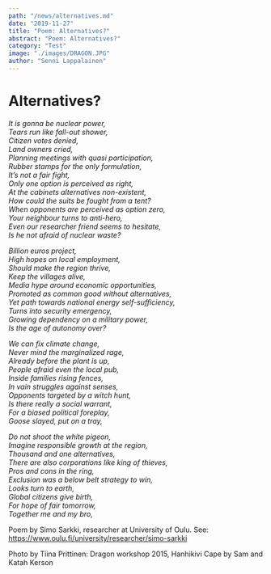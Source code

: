 ```yaml
---
path: "/news/alternatives.md"
date: "2019-11-27"
title: "Poem: Alternatives?"
abstract: "Poem: Alternatives?"
category: "Test"
image: "./images/DRAGON.JPG"
author: "Senni Lappalainen"
---
```


# Alternatives?

_It is gonna be nuclear power,_ \
_Tears run like fall-out shower,_ \
_Citizen votes denied,_ \
_Land owners cried,_ \
_Planning meetings with quasi participation,_ \
_Rubber stamps for the only formulation,_ \
_It’s not a fair fight,_ \
_Only one option is perceived as right,_ \
_At the cabinets alternatives non-existent,_ \
_How could the suits be fought from a tent?_ \
_When opponents are perceived as option zero,_ \
_Your neighbour turns to anti-hero,_ \
_Even our researcher friend seems to hesitate,_ \
_Is he not afraid of nuclear waste?_ 

_Billion euros project,_ \
_High hopes on local employment,_ \
_Should make the region thrive,_ \
_Keep the villages alive,_ \
_Media hype around economic opportunities,_ \
_Promoted as common good without alternatives,_ \
_Yet path towards national energy self-sufficiency,_ \
_Turns into security emergency,_ \
_Growing dependency on a military power,_ \
_Is the age of autonomy over?_ 

_We can fix climate change,_ \
_Never mind the marginalized rage,_ \
_Already before the plant is up,_ \
_People afraid even the local pub,_ \
_Inside families rising fences,_ \
_In vain struggles against senses,_ \
_Opponents targeted by a witch hunt,_ \
_Is there really a social warrant,_ \
_For a biased political foreplay,_ \
_Goose slayed, put on a tray,_

_Do not shoot the white pigeon,_ \
_Imagine responsible growth at the region,_ \
_Thousand and one alternatives,_ \
_There are also corporations like king of thieves,_ \
_Pros and cons in the ring,_ \
_Exclusion was a below belt strategy to win,_ \
_Looks turn to earth,_ \
_Global citizens give birth,_ \
_For hope of fair tomorrow,_ \
_Together me and my bro,_

Poem by Simo Sarkki, researcher at University of Oulu. See: https://www.oulu.fi/university/researcher/simo-sarkki

Photo by Tiina Prittinen: Dragon workshop 2015, Hanhikivi Cape by Sam and Katah Kerson
